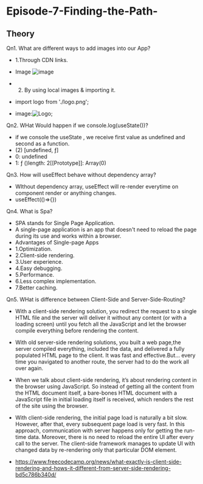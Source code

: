 # Episode-7-Finding-the-Path-
## Theory

Qn1. What are different ways to add images into our App?

- 1.Through CDN links.
- Image <img src={CDN_LINK} alt="image"/>

- 2. By using local images & importing it.
- import logo from './logo.png'; 

- image:<img src={logo} alt="Logo" />;


Qn2. WHat Would happen if we console.log(useState())?

- if we console the useState , we receive first value as undefined and second as a function.
- (2) [undefined, ƒ]
- 0: undefined 
- 1: ƒ ()length: 2[[Prototype]]: Array(0)

Qn3. How will useEffect behave without dependency array?

- WIthout dependency array, useEffect will re-render everytime on component render or anything changes.
- useEffect(()=>{})

Qn4. What is Spa?

- SPA stands for Single Page Application.
- A single-page application is an app that doesn't need to reload the page during its use and works within a browser. 
- Advantages of Single-page Apps
- 1.Optimization.
- 2.Client-side rendering.
- 3.User experience.
- 4.Easy debugging.
- 5.Performance.
- 6.Less complex implementation.
- 7.Better caching.

Qn5. WHat is difference between Client-Side and Server-Side-Routing?

- With a client-side rendering solution, you redirect the request to a single HTML file and the server will deliver it without any content (or with a loading screen) until you fetch all the JavaScript and let the browser compile everything before rendering the content.
-  With old server-side rendering solutions, you built a web page,the server compiled everything, included the data, and delivered a fully populated HTML page to the client. It was fast and effective.But… every time you navigated to another route, the server had to do the work all over again.
-  When we talk about client-side rendering, it’s about rendering content in the browser using JavaScript. So instead of getting all the content from the HTML document itself, a bare-bones HTML document with a JavaScript file in initial loading itself is received, which renders the rest of the site using the browser.
- With client-side rendering, the initial page load is naturally a bit slow. However, after that, every subsequent page load is very fast. In this approach, communication with server happens only for getting the run-time data. Moreover, there is no need to reload the entire UI after every call to the server. The client-side framework manages to update UI with changed data by re-rendering only that particular DOM element.

- https://www.freecodecamp.org/news/what-exactly-is-client-side-rendering-and-hows-it-different-from-server-side-rendering-bd5c786b340d/

